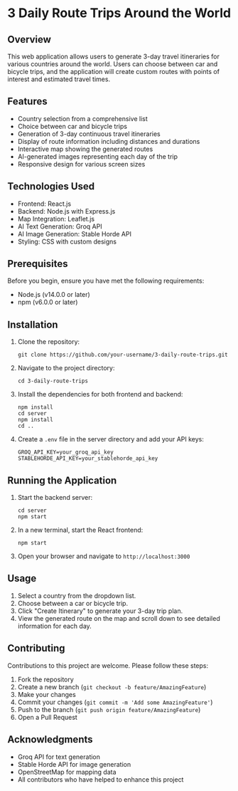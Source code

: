 # 3 Daily Route Trips Around the World

## Overview
This web application allows users to generate 3-day travel itineraries for various countries around the world. Users can choose between car and bicycle trips, and the application will create custom routes with points of interest and estimated travel times.

## Features
- Country selection from a comprehensive list
- Choice between car and bicycle trips
- Generation of 3-day continuous travel itineraries
- Display of route information including distances and durations
- Interactive map showing the generated routes
- AI-generated images representing each day of the trip
- Responsive design for various screen sizes

## Technologies Used
- Frontend: React.js
- Backend: Node.js with Express.js
- Map Integration: Leaflet.js
- AI Text Generation: Groq API
- AI Image Generation: Stable Horde API
- Styling: CSS with custom designs

## Prerequisites
Before you begin, ensure you have met the following requirements:
- Node.js (v14.0.0 or later)
- npm (v6.0.0 or later)

## Installation

1. Clone the repository:
   ```
   git clone https://github.com/your-username/3-daily-route-trips.git
   ```

2. Navigate to the project directory:
   ```
   cd 3-daily-route-trips
   ```

3. Install the dependencies for both frontend and backend:
   ```
   npm install
   cd server
   npm install
   cd ..
   ```

4. Create a `.env` file in the server directory and add your API keys:
   ```
   GROQ_API_KEY=your_groq_api_key
   STABLEHORDE_API_KEY=your_stablehorde_api_key
   ```

## Running the Application

1. Start the backend server:
   ```
   cd server
   npm start
   ```

2. In a new terminal, start the React frontend:
   ```
   npm start
   ```

3. Open your browser and navigate to `http://localhost:3000`

## Usage

1. Select a country from the dropdown list.
2. Choose between a car or bicycle trip.
3. Click "Create Itinerary" to generate your 3-day trip plan.
4. View the generated route on the map and scroll down to see detailed information for each day.

## Contributing

Contributions to this project are welcome. Please follow these steps:

1. Fork the repository
2. Create a new branch (`git checkout -b feature/AmazingFeature`)
3. Make your changes
4. Commit your changes (`git commit -m 'Add some AmazingFeature'`)
5. Push to the branch (`git push origin feature/AmazingFeature`)
6. Open a Pull Request

## Acknowledgments

- Groq API for text generation
- Stable Horde API for image generation
- OpenStreetMap for mapping data
- All contributors who have helped to enhance this project
